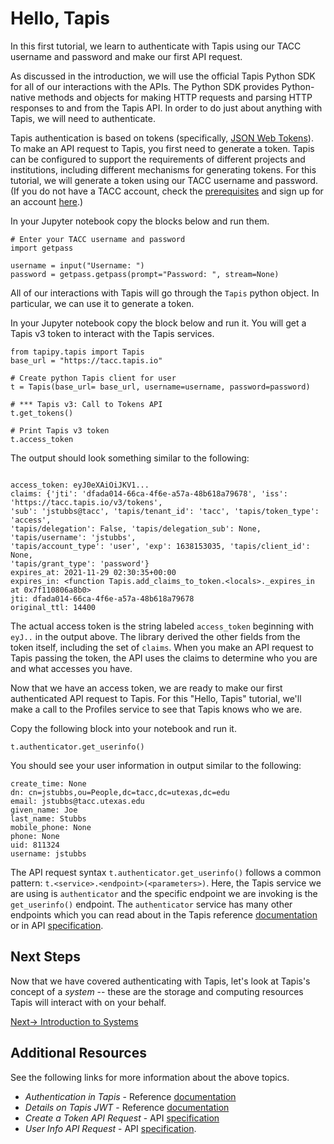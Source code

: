 # Hello, Tapis
In this first tutorial, we learn to authenticate with Tapis using our TACC username 
and password and make our first API request.

As discussed in the introduction, we will use the official Tapis Python SDK for all of our 
interactions with the APIs. The Python SDK provides Python-native methods and objects for 
making HTTP requests and parsing HTTP responses to and from the Tapis API. In order to do 
just about anything with Tapis, we will need to authenticate.

Tapis authentication is based on tokens (specifically, [JSON Web Tokens](jwt.io)). To
make an API request to Tapis, you first need to generate a token. Tapis can be configured
to support the requirements of different projects and institutions, including different
mechanisms for generating tokens. For this tutorial, we will generate a token using our
TACC username and password. (If you do not have a TACC account, check the 
[prerequisites](https://tapis-project.github.io/tutorials/intro/intro/#prerequisites)
and sign up for an account [here](https://portal.tacc.utexas.edu/account-request).)

In your Jupyter notebook copy the blocks below and run them.
```
# Enter your TACC username and password
import getpass

username = input("Username: ")
password = getpass.getpass(prompt="Password: ", stream=None)
```

All of our interactions with Tapis will go through the `Tapis` python object.
In particular, we can use it to generate a token. 

In your Jupyter notebook copy the block below and run it.
You will get a Tapis v3 token to interact with the Tapis services.

```
from tapipy.tapis import Tapis
base_url = "https://tacc.tapis.io"

# Create python Tapis client for user
t = Tapis(base_url= base_url, username=username, password=password)

# *** Tapis v3: Call to Tokens API
t.get_tokens()

# Print Tapis v3 token
t.access_token
```
The output should look something similar to the following:

```

access_token: eyJ0eXAiOiJKV1...
claims: {'jti': 'dfada014-66ca-4f6e-a57a-48b618a79678', 'iss': 'https://tacc.tapis.io/v3/tokens', 
'sub': 'jstubbs@tacc', 'tapis/tenant_id': 'tacc', 'tapis/token_type': 'access', 
'tapis/delegation': False, 'tapis/delegation_sub': None, 'tapis/username': 'jstubbs', 
'tapis/account_type': 'user', 'exp': 1638153035, 'tapis/client_id': None, 
'tapis/grant_type': 'password'}
expires_at: 2021-11-29 02:30:35+00:00
expires_in: <function Tapis.add_claims_to_token.<locals>._expires_in at 0x7f110806a8b0>
jti: dfada014-66ca-4f6e-a57a-48b618a79678
original_ttl: 14400
```

The actual access token is the string labeled `access_token` beginning with `eyJ..` in 
the output above. The library derived the other fields from the token itself, including 
the set of `claims`. When you make an API request to Tapis passing the token, the API uses
the claims to determine who you are and what accesses you have.

Now that we have an access token, we are ready to make our first authenticated API 
request to Tapis. For this "Hello, Tapis" tutorial, we'll make a call to the Profiles 
service to see that Tapis knows who we are.

Copy the following block into your notebook and run it.

```
t.authenticator.get_userinfo()

```
You should see your user information in output similar to the following:

```
create_time: None
dn: cn=jstubbs,ou=People,dc=tacc,dc=utexas,dc=edu
email: jstubbs@tacc.utexas.edu
given_name: Joe
last_name: Stubbs
mobile_phone: None
phone: None
uid: 811324
username: jstubbs
```
The API request syntax `t.authenticator.get_userinfo()` follows a common 
pattern: `t.<service>.<endpoint>(<parameters>)`. Here, the Tapis service we
are using is `authenticator` and the specific endpoint we are invoking is the
`get_userinfo()` endpoint. The `authenticator` service has many other endpoints which
you can read about in the Tapis reference 
[documentation](https://tapis.readthedocs.io/en/latest/technical/authentication.html) 
or in API [specification](https://tapis-project.github.io/live-docs/?service=Authenticator).

## Next Steps
Now that we have covered authenticating with Tapis, let's look at Tapis's concept of a 
_system_ -- these are the storage and computing resources Tapis will interact with
on your behalf.

 [Next-> Introduction to Systems](../systems/intro.md)

## Additional Resources
See the following links for more information about the above topics.

* _Authentication in Tapis_ - Reference [documentation](https://tapis.readthedocs.io/en/latest/technical/authentication.html)
* _Details on Tapis JWT_ - Reference [documentation](https://tapis.readthedocs.io/en/latest/technical/authentication.html#using-a-token)
* _Create a Token API Request_ - API [specification](https://tapis-project.github.io/live-docs/?service=Authenticator#operation/create_token)
* _User Info API Request_ - API [specification](https://tapis-project.github.io/live-docs/?service=Authenticator#operation/get_userinfo).

